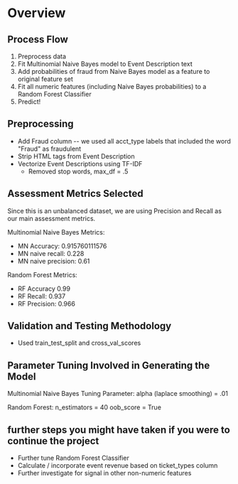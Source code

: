 # Overview

## Process Flow

1. Preprocess data
2. Fit Multinomial Naive Bayes model to Event Description text
3. Add probabilities of fraud from Naive Bayes model as a feature to original feature set
4. Fit all numeric features (including Naive Bayes probabilities) to a Random Forest Classifier
5. Predict!

## Preprocessing

- Add Fraud column -- we used all acct_type labels that included the word "Fraud" as fraudulent
- Strip HTML tags from Event Description
- Vectorize Event Descriptions using TF-IDF
    - Removed stop words, max_df = .5


## Assessment Metrics Selected

Since this is an unbalanced dataset, we are using Precision and Recall as our main assessment metrics.

Multinomial Naive Bayes Metrics:

- MN Accuracy: 0.915760111576
- MN naive recall: 0.228
- MN naive precision: 0.61

Random Forest Metrics:

- RF Accuracy 0.99
- RF Recall: 0.937
- RF Precision: 0.966

## Validation and Testing Methodology

- Used train_test_split and cross_val_scores

## Parameter Tuning Involved in Generating the Model

Multinomial Naive Bayes Tuning Parameter:
alpha (laplace smoothing) = .01

Random Forest:
n_estimators = 40
oob_score = True

## further steps you might have taken if you were to continue the project

- Further tune Random Forest Classifier
- Calculate / incorporate event revenue based on ticket_types column
- Further investigate for signal in other non-numeric features
